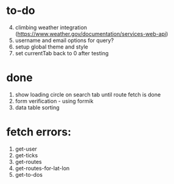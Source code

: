 # to-do
4. climbing weather integration (https://www.weather.gov/documentation/services-web-api)
1. username and email options for query?
2. setup global theme and style
5. set currentTab back to 0 after testing

# done
1. show loading circle on search tab until route fetch is done
3. form verification - using formik
3. data table sorting

# fetch errors:
1. get-user
2. get-ticks
3. get-routes
4. get-routes-for-lat-lon
5. get-to-dos

